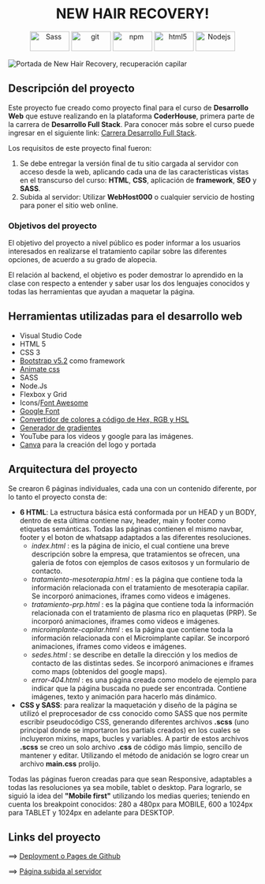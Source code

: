 <h1 align="center">NEW HAIR RECOVERY!</h1>
<p align="center">
<img alt="Sass" src="https://img.shields.io/badge/-Sass-CC6699?style=flat-square&logo=sass&logoColor=white" width="80px" height="40px"/> <img alt="git" src="https://img.shields.io/badge/-Git-F05032?style=flat-square&logo=git&logoColor=white" width="80px" height="40px"/> <img alt="npm" src="https://img.shields.io/badge/-NPM-CB3837?style=flat-square&logo=npm&logoColor=white" width="80px" height="40px"/> <img alt="html5" src="https://img.shields.io/badge/-HTML5-E34F26?style=flat-square&logo=html5&logoColor=white"  width="80px" height="40px"/> <img alt="Nodejs" src="https://img.shields.io/badge/-Nodejs-43853d?style=flat-square&logo=Node.js&logoColor=white" width="80px" height="40px"/>
</p>

<img src="https://i.ibb.co/NnXWkK3/portada.png" alt="Portada de New Hair Recovery, recuperación capilar" border="0">

## Descripción del proyecto
Este proyecto fue creado como proyecto final para el curso  de **Desarrollo Web** que estuve realizando en la plataforma **CoderHouse**, primera parte de la carrera de **Desarrollo Full Stack**. Para conocer más sobre el curso puede ingresar en el siguiente link: [Carrera Desarrollo Full Stack](http://https://www.coderhouse.com/online/carrera-online-desarrollo-fullstack "Carrera Desarrollo Full Stack").

Los requisitos de este proyecto final fueron:
1. Se debe entregar la versión final de tu sitio cargada al servidor con acceso desde la web, aplicando cada una de las características vistas en el transcurso del curso: **HTML**, **CSS**, aplicación de **framework**, **SEO** y **SASS**.
2. Subida al servidor: Utilizar **WebHost000** o cualquier servicio de hosting para poner el sitio web online.

### Objetivos del proyecto

El objetivo del proyecto a nivel público es poder informar a los usuarios interesados en realizarse el tratamiento capilar sobre las diferentes opciones, de acuerdo a su grado de alopecia. 

El relación al backend, el objetivo es poder demostrar lo aprendido en la clase con respecto a entender y saber usar los dos lenguajes conocidos y todas las herramientas que ayudan a maquetar la página. 


## Herramientas utilizadas para el desarrollo web
- Visual Studio Code
- HTML 5
- CSS 3
- [Bootstrap v5.2](https://getbootstrap.com/ "Bootstrap v5.2") como framework
- [Animate css](https://animate.style/ "Animate css")
- SASS
- Node.Js
- Flexbox y Grid
- Icons/[Font Awesome](https://fontawesome.com/ "Font Awesome")
- [Google Font](https://fonts.google.com/ "Google Font")
- [Convertidor de colores a código de Hex, RGB y HSL ](https://htmlcolorcodes.com/es/ "Convertidor de colores a código de Hex, RGB y HSL ")
- [Generador de gradientes](https://cssgradient.io/ "Generador de gradientes")
- YouTube para los videos y google para las imágenes.
- [Canva](https://www.canva.com/ "Canva para la creación del logo y portada") para la creación del logo y portada

## Arquitectura del proyecto
Se crearon 6 páginas individuales, cada una con un contenido diferente, por lo tanto el proyecto consta de:

- **6 HTML**: La estructura básica está conformada por un HEAD y un BODY, dentro de esta última contiene nav, header, main y footer como etiquetas semánticas. Todas las páginas contienen el mismo navbar, footer y el boton de whatsapp adaptados a las diferentes resoluciones. 
	- *index.html* : es la página de inicio, el cual contiene una breve descripción sobre la empresa, que tratamientos se ofrecen, una galeria de fotos con ejemplos de casos exitosos y un formulario de contacto. 
	- *tratamiento-mesoterapia.html* : es la página que contiene toda la información relacionada con el tratamiento de mesoterapia capilar. Se incorporó animaciones, iframes como videos e imágenes. 
	- *tratamiento-prp.html* : es la página que contiene toda la información relacionada con el tratamiento de plasma rico en plaquetas (PRP). Se incorporó animaciones, iframes como videos e imágenes. 
	- *microimplante-capilar.html* : es la página que contiene toda la información relacionada con el Microimplante capilar. Se incorporó animaciones, iframes como videos e imágenes. 
	- *sedes.html* : se describe en detalle la dirección y los medios de contacto de las distintas sedes. Se incorporó animaciones e iframes como maps (obtenidos del google maps).
	- *error-404.html* : es una página creada como modelo de ejemplo para indicar que la página buscada no puede ser encontrada. Contiene imágenes, texto y animación para hacerlo más dinámico. 
- **CSS y SASS**: para realizar la maquetación y diseño de la página se utilizó el preprocesador de css conocido como SASS que nos permite escribir pseudocódigo CSS, generando diferentes archivos **.scss** (uno principal donde se importaron los partials creados) en los cuales se incluyeron mixins, maps, bucles y variables. A partir de estos archivos **.scss**  se creo un solo archivo **.css** de código más limpio, sencillo de mantener y editar. Utilizando el método de anidación se logro crear un archivo **main.css** prolijo. 

Todas las páginas fueron creadas para que sean Responsive, adaptables a todas las resoluciones ya sea mobile, tablet o desktop. Para lograrlo, se siguió la idea del **"Mobile first"** utilizando los medias queries; teniendo en cuenta los breakpoint conocidos: 280 a 480px para MOBILE, 600 a 1024px para TABLET y 1024px en adelante para DESKTOP. 

## Links del proyecto

==> [Deployment o Pages de Github](https://yasaminafshar.github.io/ProyectoFinal-AfsharinejadYasmin/ "Deployment o Pages de Github")

==> [Página subida al servidor](https://newhairrecovery.000webhostapp.com/ "Página subida al servidor")

